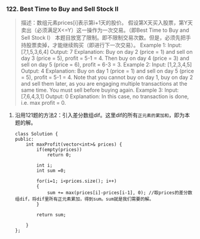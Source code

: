 

### 122. Best Time to Buy and Sell Stock II
>描述：数组元素prices[i]表示第i+1天的股价。
假设第X天买入股票，第Y天卖出（必须满足X<=Y）这一操作为一次交易。（即Best Time to Buy and Sell Stock I）
本题目放宽了限制。即不限制交易次数。但是，必须先把手持股票卖掉，才能继续购买（即进行下一次交易）。
>Example 1:
Input: [7,1,5,3,6,4]
Output: 7
Explanation: Buy on day 2 (price = 1) and sell on day 3 (price = 5), profit = 5-1 = 4.
             Then buy on day 4 (price = 3) and sell on day 5 (price = 6), profit = 6-3 = 3.
Example 2:
Input: [1,2,3,4,5]
Output: 4
Explanation: Buy on day 1 (price = 1) and sell on day 5 (price = 5), profit = 5-1 = 4.
             Note that you cannot buy on day 1, buy on day 2 and sell them later, as you are
             engaging multiple transactions at the same time. You must sell before buying again.
Example 3:
Input: [7,6,4,3,1]
Output: 0
Explanation: In this case, no transaction is done, i.e. max profit = 0.

1. 沿用121题的方法2：引入差分数组dif。这里dif的所有`正元素的累加和`，即为本题的解。

    ```
    class Solution {
    public:
        int maxProfit(vector<int>& prices) {
            if(empty(prices))
                return 0;
            
            int i;
            int sum =0;
            
            for(i=1; i<prices.size(); i++)
            {
                sum += max(prices[i]-prices[i-1], 0); //取prices的差分数组dif，将dif里所有正元素累加，得到sum。sum就是我们需要的解。
            }
            
            return sum;
            
        }
    };
    ```